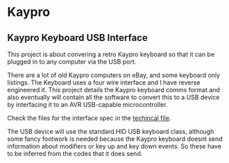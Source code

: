 # Kaypro

## Kaypro Keyboard USB Interface

This project is about convering a retro Kaypro keyboard so that it can be plugged in to any computer via the USB port.

There are a lot of old Kaypro computers on eBay, and some keyboard only listings. The Keyboard uses a four wire interface and I have reverse engineered it. This project details the Kaypro keyboard comms format and also eventually will contain all the software to convert this to a USB device by interfacing it to an AVR USB-capable microcontroller.

Check the files for the interface spec in the [techincal file](kaypro_technical.md).

The USB device will use the standard HID USB keyboard class, although some fancy footwork is needed because the Kaypro keyboard doesnt send information about modifiers or key up and key down events. So these have to be inferred from the codes that it does send.




